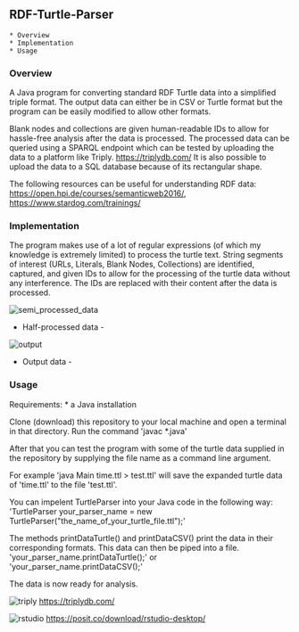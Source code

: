 ## RDF-Turtle-Parser
    * Overview
    * Implementation
    * Usage

### Overview
A Java program for converting standard RDF Turtle data into a simplified triple format.
The output data can either be in CSV or Turtle format but the program can be easily modified to allow other formats.

Blank nodes and collections are given human-readable IDs to allow for hassle-free analysis after the data is processed.
The processed data can be queried using a SPARQL endpoint which can be tested by uploading the data to a platform like Triply. <https://triplydb.com/>
It is also possible to upload the data to a SQL database because of its rectangular shape.

The following resources can be useful for understanding RDF data: <https://open.hpi.de/courses/semanticweb2016/>, <https://www.stardog.com/trainings/>

### Implementation
The program makes use of a lot of regular expressions (of which my knowledge is extremely limited) to process the turtle text.
String segments of interest (URLs, Literals, Blank Nodes, Collections) are identified, captured, and given IDs to allow for the processing of the turtle data without any interference. The IDs are replaced with their content after the data is processed.

![semi_processed_data](https://user-images.githubusercontent.com/79271609/215045378-a9a7458a-0db1-4906-8e3c-56d891531f55.png)
- Half-processed data -

![output](https://user-images.githubusercontent.com/79271609/215045417-31c1aa61-fea1-4447-9a51-3509c7dce5af.png)
- Output data -

### Usage
Requirements:
    * a Java installation

Clone (download) this repository to your local machine and open a terminal in that directory.
Run the command 'javac *.java'

After that you can test the program with some of the turtle data supplied in the repository by supplying the file name as a command line argument.

For example 'java Main time.ttl > test.ttl' will save the expanded turtle data of 'time.ttl' to the file 'test.ttl'.

You can impelent TurtleParser into your Java code in the following way:
'TurtleParser your_parser_name = new TurtleParser("the_name_of_your_turtle_file.ttl");'

The methods printDataTurtle() and printDataCSV() print the data in their corresponding formats. This data can then be piped into a file.
'your_parser_name.printDataTurtle();'
                or
'your_parser_name.printDataCSV();'

The data is now ready for analysis.

![triply](https://user-images.githubusercontent.com/79271609/215045695-4dc92331-fd3b-48a3-b5dd-e4fa3538e9f2.png)
<https://triplydb.com/>

![rstudio](https://user-images.githubusercontent.com/79271609/215045722-dddc4ae8-2294-47da-9b42-d9514823dd8a.png)
<https://posit.co/download/rstudio-desktop/>
